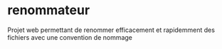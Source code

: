 # renommateur
Projet web permettant de renommer efficacement et rapidemment des fichiers avec une convention de nommage
